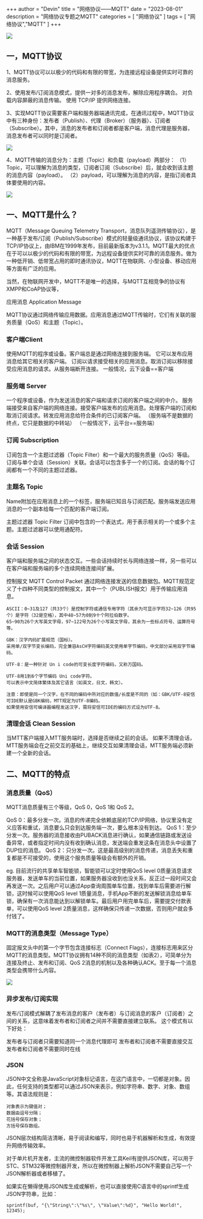 +++
author = "Devin"
title = "网络协议——MQTT"
date = "2023-08-01"
description = "网络协议专题之MQTT"
categories = [
    "网络协议"
]
tags = [
    "网络协议","MQTT"
]
+++

![](1.jpg)

## 一，MQTT协议

1、MQTT协议可以以极少的代码和有限的带宽，为连接远程设备提供实时可靠的消息服务。

2、使用发布/订阅消息模式，提供一对多的消息发布，解除应用程序耦合。
对负载内容屏蔽的消息传输。
使用 TCP/IP 提供网络连接。

3、实现MQTT协议需要客户端和服务器端通讯完成，在通讯过程中，MQTT协议中有三种身份：发布者（Publish）、代理（Broker）（服务器）、订阅者（Subscribe）。其中，消息的发布者和订阅者都是客户端，消息代理是服务器，消息发布者可以同时是订阅者。

![](https://img-blog.csdnimg.cn/d6d55229c27e40df97ff6c4dcf39f795.png?x-oss-process=image/watermark,type_ZmFuZ3poZW5naGVpdGk,shadow_10,text_Q1NETiBA5pyo55Oc4oCT6Z2S5rab,size_29,color_FFFFFF,t_70,g_se,x_16)

4、MQTT传输的消息分为：主题（Topic）和负载（payload）两部分：
（1）Topic，可以理解为消息的类型，订阅者订阅（Subscribe）后，就会收到该主题的消息内容（payload）。
（2）payload，可以理解为消息的内容，是指订阅者具体要使用的内容。

![](https://img-blog.csdnimg.cn/25dfab430ffc4ff6a17150dab1dd8356.png)



## 一、MQTT是什么？

MQTT（Message Queuing Telemetry Transport，消息队列遥测传输协议），是一种基于发布/订阅（Publish/Subscribe）模式的轻量级通讯协议，该协议构建于TCP/IP协议上，由IBM在1999年发布，目前最新版本为v3.1.1。MQTT最大的优点在于可以以极少的代码和有限的带宽，为远程设备提供实时可靠的消息服务。做为一种低开销、低带宽占用的即时通讯协议，MQTT在物联网、小型设备、移动应用等方面有广泛的应用。

当然，在物联网开发中，MQTT不是唯一的选择，与MQTT互相竞争的协议有XMPP和CoAP协议等，

应用消息 Application Message

MQTT协议通过网络传输应用数据。应用消息通过MQTT传输时，它们有关联的服务质量（QoS）和主题（Topic）。

### 客户端Client

使用MQTT的程序或设备。客户端总是通过网络连接到服务端。
它可以发布应用消息给其它相关的客户端。
订阅以请求接受相关的应用消息。取消订阅以移除接受应用消息的请求。从服务端断开连接。
一般情况，云下设备==客户端

### 服务端 Server

一个程序或设备，作为发送消息的客户端和请求订阅的客户端之间的中介。
服务端接受来自客户端的网络连接。接受客户端发布的应用消息。处理客户端的订阅和取消订阅请求。转发应用消息给符合条件的已订阅客户端。
（服务端不是数据的终点，它只是数据的中转站）
（一般情况下，云平台==服务端）

### 订阅 Subscription

订阅包含一个主题过滤器（Topic Filter）和一个最大的服务质量（QoS）等级。
订阅与单个会话（Session）关联。会话可以包含多于一个的订阅。会话的每个订阅都有一个不同的主题过滤器。

### 主题名 Topic

Name附加在应用消息上的一个标签，服务端已知且与订阅匹配。服务端发送应用消息的一个副本给每一个匹配的客户端订阅。

主题过滤器 Topic Filter
订阅中包含的一个表达式，用于表示相关的一个或多个主题。主题过滤器可以使用通配符。

### 会话 Session

客户端和服务端之间的状态交互。一些会话持续时长与网络连接一样，另一些可以在客户端和服务端的多个连续网络连接间扩展。

控制报文 MQTT Control Packet
通过网络连接发送的信息数据包。MQTT规范定义了十四种不同类型的控制报文，其中一个（PUBLISH报文）用于传输应用消息。

```
ASCII：0~31及127（共33个）是控制字符或通信专用字符（其余为可显示字符32~126（共95个）是字符（32是空格），其中48~57为0到9十个阿拉伯数字。
65~90为26个大写英文字母，97~122号为26个小写英文字母，其余为一些标点符号、运算符号等。

GBK：汉字内码扩展规范（国标）。
采用单/双字节变长编码，完全兼容AsCH字符编码英文使用单字节编码，中文部分采用双字节编码。

UTF-8：是一种针对 Un i code的可变长度字符编码，又称万国码。

UTF-8用1到6个字节编码 Uni code字符。
可以表示中文简体繁体及其它语言（如英文，日文，韩文）。

注意：即使是同一个汉字，在不同的编码中所对应的数值/长度是不同的（如：GBK/UTF-8安信可IDE默认是GBK编码，MTT规定为UTF-8编码。
如果使用安信可编译器编程发送汉字，需将安信可IDE的编码方式设为UTF-8。

```

### 清理会话 Clean Session

当MTT客户端接入MTT服务端时，选择是否继续之前的会话。
如果不清理会话，MTT服务端会在之前交互的基础上，继续交互如果清理会话，MTT服务端必须新建一个全新的会话。

## 二、MQTT的特点

### 消息质量（QoS）

MQTT消息质量有三个等级，QoS 0，QoS 1和 QoS 2。

QoS 0：最多分发一次。消息的传递完全依赖底层的TCP/IP网络，协议里没有定义应答和重试，消息要么只会到达服务端一次，要么根本没有到达。
QoS 1：至少分发一次。服务器的消息接收由PUBACK消息进行确认，如果通信链路或发送设备异常，或者指定时间内没有收到确认消息，发送端会重发这条在消息头中设置了DUP位的消息。
QoS 2：只分发一次。这是最高级别的消息传递，消息丢失和重复都是不可接受的，使用这个服务质量等级会有额外的开销。

eg.
目前流行的共享单车智能锁，智能锁可以定时使用QoS level 0质量消息请求服务器，发送单车的当前位置，如果服务器没收到也没关系，反正过一段时间又会再发送一次。之后用户可以通过App查询周围单车位置，找到单车后需要进行解锁，这时候可以使用QoS level 1质量消息，手机App不断的发送解锁消息给单车锁，确保有一次消息能达到以解锁单车。最后用户用完单车后，需要提交付款表单，可以使用QoS level 2质量消息，这样确保只传递一次数据，否则用户就会多付钱了。

### MQTT的消息类型（Message Type）

固定报文头中的第一个字节包含连接标志（Connect Flags），连接标志用来区分MQTT的消息类型。MQTT协议拥有14种不同的消息类型（如表2），可简单分为连接及终止、发布和订阅、QoS 2消息的机制以及各种确认ACK。至于每一个消息类型会携带什么内容。

![](https://img-blog.csdnimg.cn/ae81c3a7214741cdbb953c512b528c0f.png?x-oss-process=image/watermark,type_ZmFuZ3poZW5naGVpdGk,shadow_10,text_Q1NETiBA5pyo55Oc4oCT6Z2S5rab,size_15,color_FFFFFF,t_70,g_se,x_16)

### 异步发布/订阅实现

发布/订阅模式解耦了发布消息的客户（发布者）与订阅消息的客户（订阅者）之间的关系，这意味着发布者和订阅者之间并不需要直接建立联系。
这个模式有以下好处：

发布者与订阅者只需要知道同一个消息代理即可
发布者和订阅者不需要直接交互
发布者和订阅者不需要同时在线

### JSON

JSON中文全称是JavaScript对象标记语言，在这门语言中，一切都是对象。因此，任何支持的类型都可以通过JSON来表示，例如字符串、数字、对象、数组等。其语法规则是：

```
对象表示为键值对；
数据由逗号分隔；
花括号保存对象；
方括号保存数组。
```

JSON层次结构简洁清晰，易于阅读和编写，同时也易于机器解析和生成，有效提升网络传输效率。

对于单片机开发者，主流的微控制器软件开发工具Keil有提供JSON库，可以用于STC、STM32等微控制器开发，所以在微控制器上解析JSON不需要自己写一个JSON解析器或者移植了。

如果实在懒得使用JSON库生成或解析，也可以直接使用C语言中的sprintf生成JSON字符串，比如：

```
sprintf(buf, "{\"String\":\"%s\", \"Value\":%d}", "Hello World!", 12345);
```





